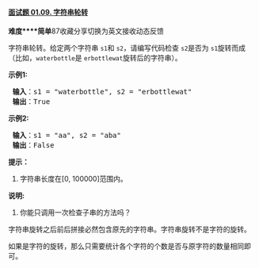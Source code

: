 #### [面试题 01.09. 字符串轮转](https://leetcode-cn.com/problems/string-rotation-lcci/)

**难度****简单**87收藏分享切换为英文接收动态反馈

字符串轮转。给定两个字符串 `s1`和 `s2`，请编写代码检查 `s2`是否为 `s1`旋转而成（比如，`waterbottle`是 `erbottlewat`旋转后的字符串）。

**示例1:**

<pre><strong> 输入</strong>：s1 = "waterbottle", s2 = "erbottlewat"
<strong> 输出</strong>：True
</pre>

**示例2:**

<pre><strong> 输入</strong>：s1 = "aa", s2 = "aba"
<strong> 输出</strong>：False
</pre>

**提示：**

1. 字符串长度在[0, 100000]范围内。

**说明:**

1. 你能只调用一次检查子串的方法吗？

字符串旋转之后前后拼接必然包含原先的字符串。字符串旋转不是字符的旋转。


如果是字符的旋转，那么只需要统计各个字符的个数是否与原字符的数量相同即可。
